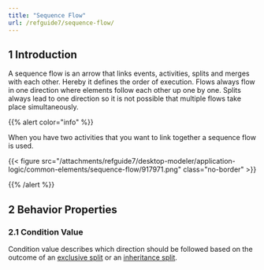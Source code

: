 ```yaml
---
title: "Sequence Flow"
url: /refguide7/sequence-flow/
---
```


## 1 Introduction

A sequence flow is an arrow that links events, activities, splits and merges with each other. Hereby it defines the order of execution. Flows always flow in one direction where elements follow each other up one by one. Splits always lead to one direction so it is not possible that multiple flows take place simultaneously.

{{% alert color="info" %}}

When you have two activities that you want to link together a sequence flow is used.

{{< figure src="/attachments/refguide7/desktop-modeler/application-logic/common-elements/sequence-flow/917971.png" class="no-border" >}}

{{% /alert %}}

## 2 Behavior Properties

### 2.1 Condition Value

Condition value describes which direction should be followed based on the outcome of an [exclusive split](/refguide7/exclusive-split/) or an [inheritance split](/refguide7/inheritance-split/).
